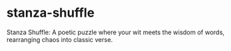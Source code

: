 # stanza-shuffle
Stanza Shuffle: A poetic puzzle where your wit meets the wisdom of words, rearranging chaos into classic verse.
